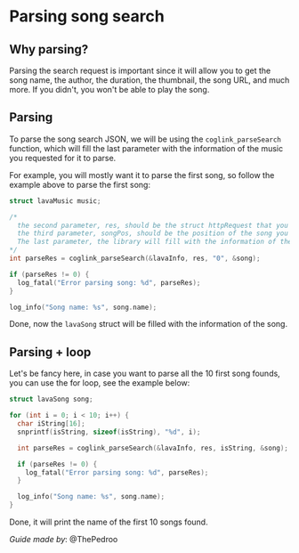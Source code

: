 # Parsing song search

## Why parsing?

Parsing the search request is important since it will allow you to get the song name, the author, the duration, the thumbnail, the song URL, and much more. If you didn't, you won't be able to play the song.

## Parsing

To parse the song search JSON, we will be using the `coglink_parseSearch` function, which will fill the last parameter with the information of the music you requested for it to parse.

For example, you will mostly want it to parse the first song, so follow the example above to parse the first song:

```c
struct lavaMusic music;

/*
  the second parameter, res, should be the struct httpRequest that you got from the coglink_searchSong function.
  the third parameter, songPos, should be the position of the song you want to parse, if you want to parse the first song, it should be 0.
  The last parameter, the library will fill with the information of the requested song.
*/
int parseRes = coglink_parseSearch(&lavaInfo, res, "0", &song);

if (parseRes != 0) {
  log_fatal("Error parsing song: %d", parseRes);
}

log_info("Song name: %s", song.name);
```

Done, now the `lavaSong` struct will be filled with the information of the song.

## Parsing + loop

Let's be fancy here, in case you want to parse all the 10 first song founds, you can use the for loop, see the example below:

```c
struct lavaSong song;

for (int i = 0; i < 10; i++) {
  char iString[16];
  snprintf(isString, sizeof(isString), "%d", i); 

  int parseRes = coglink_parseSearch(&lavaInfo, res, isString, &song);

  if (parseRes != 0) {
    log_fatal("Error parsing song: %d", parseRes);
  }

  log_info("Song name: %s", song.name);
}
```

Done, it will print the name of the first 10 songs found.

*Guide made by*: @ThePedroo
